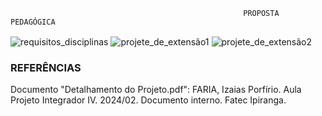                                                         PROPOSTA PEDAGÓGICA

<img align="center" src="https://i.ibb.co/JHB4fYw/1.png" alt="requisitos_disciplinas"> 

<img align="center" src="https://i.ibb.co/JnQJG6w/2.png" alt="projete_de_extensão1">

<img align="center" src="https://i.ibb.co/T8pKDk8/3.png" alt="projete_de_extensão2">

### **REFERÊNCIAS** 

Documento "Detalhamento do Projeto.pdf": FARIA, Izaias Porfírio. Aula Projeto Integrador IV. 2024/02. Documento interno. Fatec Ipiranga.

